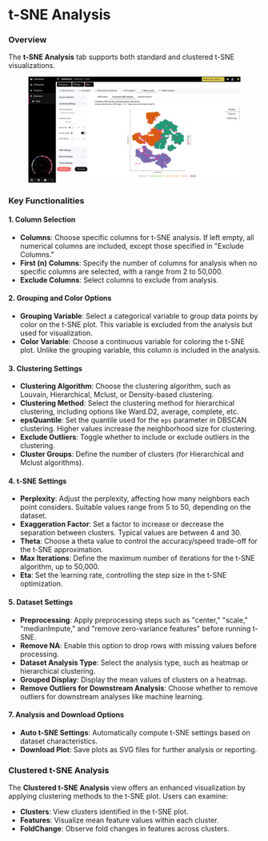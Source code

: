 # t-SNE Analysis

### Overview

The **t-SNE Analysis** tab supports both standard and clustered t-SNE visualizations.

<figure><img src="../../../.gitbook/assets/discovery-tsne.png" alt=""><figcaption></figcaption></figure>

### Key Functionalities

#### 1. Column Selection

* **Columns**: Choose specific columns for t-SNE analysis. If left empty, all numerical columns are included, except those specified in "Exclude Columns."
* **First (n) Columns**: Specify the number of columns for analysis when no specific columns are selected, with a range from 2 to 50,000.
* **Exclude Columns**: Select columns to exclude from analysis.

#### 2. Grouping and Color Options

* **Grouping Variable**: Select a categorical variable to group data points by color on the t-SNE plot. This variable is excluded from the analysis but used for visualization.
* **Color Variable**: Choose a continuous variable for coloring the t-SNE plot. Unlike the grouping variable, this column is included in the analysis.

#### 3. Clustering Settings

* **Clustering Algorithm**: Choose the clustering algorithm, such as Louvain, Hierarchical, Mclust, or Density-based clustering.
* **Clustering Method**: Select the clustering method for hierarchical clustering, including options like Ward.D2, average, complete, etc.
* **epsQuantile**: Set the quantile used for the `eps` parameter in DBSCAN clustering. Higher values increase the neighborhood size for clustering.
* **Exclude Outliers**: Toggle whether to include or exclude outliers in the clustering.
* **Cluster Groups**: Define the number of clusters (for Hierarchical and Mclust algorithms).

#### 4. t-SNE Settings

* **Perplexity**: Adjust the perplexity, affecting how many neighbors each point considers. Suitable values range from 5 to 50, depending on the dataset.
* **Exaggeration Factor**: Set a factor to increase or decrease the separation between clusters. Typical values are between 4 and 30.
* **Theta**: Choose a theta value to control the accuracy/speed trade-off for the t-SNE approximation.
* **Max Iterations**: Define the maximum number of iterations for the t-SNE algorithm, up to 50,000.
* **Eta**: Set the learning rate, controlling the step size in the t-SNE optimization.

#### 5. Dataset Settings

* **Preprocessing**: Apply preprocessing steps such as "center," "scale," "medianImpute," and "remove zero-variance features" before running t-SNE.
* **Remove NA**: Enable this option to drop rows with missing values before processing.
* **Dataset Analysis Type**: Select the analysis type, such as heatmap or hierarchical clustering.
* **Grouped Display**: Display the mean values of clusters on a heatmap.
* **Remove Outliers for Downstream Analysis**: Choose whether to remove outliers for downstream analyses like machine learning.

#### 7. Analysis and Download Options

* **Auto t-SNE Settings**: Automatically compute t-SNE settings based on dataset characteristics.
* **Download Plot**: Save plots as SVG files for further analysis or reporting.

### Clustered t-SNE Analysis

The **Clustered t-SNE Analysis** view offers an enhanced visualization by applying clustering methods to the t-SNE plot. Users can examine:

* **Clusters**: View clusters identified in the t-SNE plot.
* **Features**: Visualize mean feature values within each cluster.
* **FoldChange**: Observe fold changes in features across clusters.

